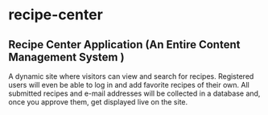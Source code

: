 # recipe-center

## Recipe Center Application (An Entire Content Management System )

A dynamic site where visitors can view and search for recipes. Registered users will even be able to log in and add favorite recipes of their own. 
All submitted recipes and e-mail addresses will be collected in a database and, once you approve them, get displayed live on the site.


